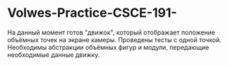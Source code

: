 # Volwes-Practice-CSCE-191-
На данный момент готов "движок", который отображает положение объёмных точек на экране камеры.
Проведены тесты с одной точкой. Необходимы абстракции объёмных фигур и модули, передающие необходимые данные движку.
